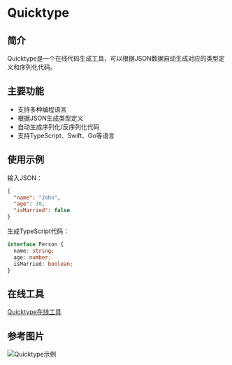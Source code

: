 # Quicktype

## 简介
Quicktype是一个在线代码生成工具，可以根据JSON数据自动生成对应的类型定义和序列化代码。

## 主要功能
- 支持多种编程语言
- 根据JSON生成类型定义
- 自动生成序列化/反序列化代码
- 支持TypeScript、Swift、Go等语言

## 使用示例
输入JSON：
```json
{
  "name": "John",
  "age": 30,
  "isMarried": false
}
```

生成TypeScript代码：
```typescript
interface Person {
  name: string;
  age: number;
  isMarried: boolean;
}
```

## 在线工具
[Quicktype在线工具](https://app.quicktype.io/)

## 参考图片
![Quicktype示例](https://i.loli.net/2018/11/02/5bdbea2317a77.jpg)
